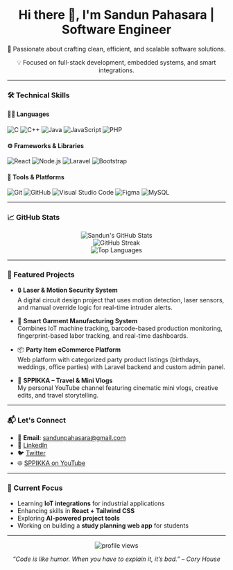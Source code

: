 <!-- Header -->
<h1 align="center">Hi there 👋, I'm Sandun Pahasara | Software Engineer</h1>
<p align="center">
  🚀 Passionate about crafting clean, efficient, and scalable software solutions.
</p>
<p align="center">
  💡 Focused on full-stack development, embedded systems, and smart integrations.
</p>

---

<!-- Skills -->
### 🛠️ Technical Skills

#### 🧑‍💻 Languages  
![C](https://img.shields.io/badge/C-00599C?style=flat&logo=c&logoColor=white)
![C++](https://img.shields.io/badge/C++-00599C?style=flat&logo=c%2B%2B&logoColor=white)
![Java](https://img.shields.io/badge/Java-007396?style=flat&logo=java&logoColor=white)
![JavaScript](https://img.shields.io/badge/JavaScript-F7DF1E?style=flat&logo=javascript&logoColor=black)
![PHP](https://img.shields.io/badge/PHP-777BB4?style=flat&logo=php&logoColor=white)

#### ⚙️ Frameworks & Libraries  
![React](https://img.shields.io/badge/React-20232A?style=flat&logo=react&logoColor=61DAFB)
![Node.js](https://img.shields.io/badge/Node.js-339933?style=flat&logo=node.js&logoColor=white)
![Laravel](https://img.shields.io/badge/Laravel-F05340?style=flat&logo=laravel&logoColor=white)
![Bootstrap](https://img.shields.io/badge/Bootstrap-563D7C?style=flat&logo=bootstrap&logoColor=white)

#### 🧰 Tools & Platforms  
![Git](https://img.shields.io/badge/Git-F05032?style=flat&logo=git&logoColor=white)
![GitHub](https://img.shields.io/badge/GitHub-181717?style=flat&logo=github&logoColor=white)
![Visual Studio Code](https://img.shields.io/badge/VS%20Code-007ACC?style=flat&logo=visual-studio-code&logoColor=white)
![Figma](https://img.shields.io/badge/Figma-F24E1E?style=flat&logo=figma&logoColor=white)
![MySQL](https://img.shields.io/badge/MySQL-4479A1?style=flat&logo=mysql&logoColor=white)

---

<!-- GitHub Stats -->
### 📈 GitHub Stats

<p align="center">
  <img src="https://github-readme-stats.vercel.app/api?username=SandunPahasara&show_icons=true&theme=default" alt="Sandun's GitHub Stats" />
  <br/>
  <img src="https://github-readme-streak-stats.herokuapp.com?user=SandunPahasara&theme=default" alt="GitHub Streak" />
  <br/>
  <img src="https://github-readme-stats.vercel.app/api/top-langs/?username=SandunPahasara&layout=compact" alt="Top Languages" />
</p>

---

<!-- Featured Projects -->
### 🚀 Featured Projects

- 🔒 **Laser & Motion Security System**  
  A digital circuit design project that uses motion detection, laser sensors, and manual override logic for real-time intruder alerts.

- 🧵 **Smart Garment Manufacturing System**  
  Combines IoT machine tracking, barcode-based production monitoring, fingerprint-based labor tracking, and real-time dashboards.

- 📦 **Party Item eCommerce Platform**  
  Web platform with categorized party product listings (birthdays, weddings, office parties) with Laravel backend and custom admin panel.

- 📸 **SPPIKKA – Travel & Mini Vlogs**  
  My personal YouTube channel featuring cinematic mini vlogs, creative edits, and travel storytelling.

---

<!-- Contact -->
### 📬 Let's Connect

- 📧 **Email**: sandunpahasara@gmail.com  
- 💼 [LinkedIn](https://www.linkedin.com/in/sandunpahasara/)  
- 🐦 [Twitter](https://twitter.com/SandunPahasara)  
- 🌐 [SPPIKKA on YouTube](https://www.youtube.com/@SPPIKKA)

---

<!-- Fun Element -->
### 🎯 Current Focus

- Learning **IoT integrations** for industrial applications  
- Enhancing skills in **React + Tailwind CSS**  
- Exploring **AI-powered project tools**  
- Working on building a **study planning web app** for students

---

<!-- Visitor Counter -->
<p align="center">
  <img src="https://komarev.com/ghpvc/?username=SandunPahasara&label=Profile%20Views&color=0e75b6&style=flat" alt="profile views" />
</p>

<!-- Footer -->
<p align="center">
  <em>“Code is like humor. When you have to explain it, it’s bad.” – Cory House</em>
</p>
